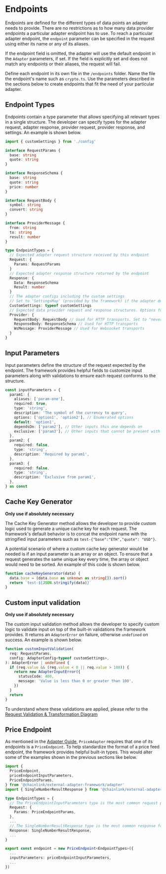 # Endpoints

Endpoints are defined for the different types of data points an adapter needs to provide. There are no restrictions as to how many data provider endpoints a particular adapter endpoint has to use. To reach a particular adapter endpoint, the `endpoint` parameter can be specified in the request using either its name or any of its aliases.

If the endpoint field is omitted, the adapter will use the default endpoint in the `Adapter` parameters, if set. If the field is explicitly set and does not match any endpoints or their aliases, the request will fail.

Define each endpoint in its own file in the `/endpoints` folder. Name the file the endpoint's name such as `crypto.ts`. Use the parameters described in the sections below to create endpoints that fit the need of your particular adapter.

## Endpoint Types

Endpoints contain a type parameter that allows specifying all relevant types in a single structure. The developer can specify types for the adapter request, adapter response, provider request, provider response, and settings. An example is shown below.

```typescript
import { customSettings } from './config'

interface RequestParams {
  base: string
  quote: string
}

interface ResponseSchema {
  base: string
  quote: string
  price: number
}

interface RequestBody {
  symbol: string
  convert: string
}

interface ProviderMessage {
  from: string
  to: string
  result: number
}

type EndpointTypes = {
  // Expected adapter request structure received by this endpoint
  Request: {
    Params: RequestParams
  }
  // Expected adapter response structure returned by the endpoint
  Response: {
    Data: ResponseSchema
    Result: number
  }
  // The adapter configs including the custom settings
  // Set to 'SettingsMap' (provided by the framework) if the adapter does not have custom settings
  CustomSettings: typeof customSettings
  // Expected data provider request and response structures. Options for REST and Websocket
  Provider: {
    RequestBody: RequestBody // Used for HTTP transports. Set to "never" if API solely uses query parameters.
    ResponseBody: ResponseSchema // Used for HTTP transports
    WsMessage: ProviderMessage // Used for Websocket transports
  }
}
```

## Input Parameters

Input parameters define the structure of the request expected by the endpoint. The framework provides helpful fields to customize input parameters along with validations to ensure each request conforms to the structure.

```typescript
const inputParameters = {
  param1: {
    aliases: ['param-one'],
    required: true,
    type: 'string',
    description: 'The symbol of the currency to query',
    options: ['option1', 'option2'], // Enumerated options
    default: 'option1',
    dependsOn: ['param2'], // Other inputs this one depends on
    exclusive: ['param3'], // Other inputs that cannot be present with this one
  },
  param2: {
    required: false,
    type: 'string',
    description: 'Required by param1',
  },
  param3: {
    required: false,
    type: 'string',
    description: 'Exclusive from param1',
  },
} as const
```

## Cache Key Generator

**Only use if absolutely necessary**

The Cache Key Generator method allows the developer to provide custom logic used to generate a unique cache key for each request. The framework's default behavior is to concat the endpoint name with the stringified input parameters such as `test-{"base":"ETH","quote": "USD"}`.

A potential scenario of where a custom cache key generator would be needed is if an input parameter is an array or an object. To ensure that a request generates the same unique key every time, the array or object would need to be sorted. An example of this code is shown below.

```typescript
function cacheKeyGenerator(data) {
  data.base = (data.base as unknown as string[]).sort()
  return `test-${JSON.stringify(data)}`
}
```

## Custom input validation

**Only use if absolutely necessary**

The custom input validation method allows the developer to specify custom logic to validate input on top of the built-in validations the framework provides. It returns an `AdapterError` on failure, otherwise `undefined` on success. An example is shown below.

```typescript
function customInputValidation(
  req: RequestParams,
  config: AdapterConfig<typeof customSettings>,
): AdapterError | undefined {
  if (req.value && (req.value < 0 || req.value > 100)) {
    return new AdapterInputError({
      statusCode: 400,
      message: 'Value is less than 0 or greater than 100',
    })
  }
  return
}
```

To understand where these validations are applied, please refer to the [Request Validation & Transformation Diagram](./adapter.md/#request-validation--transformation)

## Price Endpoint

As mentioned in the [Adapter Guide](./adapter.md), `PriceAdapter` requires that one of its endpoints is a `PriceEndpoint`. To help standardize the format of a price feed endpoint, the framework provides helpful built-in types. This would alter some of the examples shown in the previous sections like below.

```typescript
import {
  PriceEndpoint,
  priceEndpointInputParameters,
  PriceEndpointParams,
} from '@chainlink/external-adapter-framework/adapter'
import { SingleNumberResultResponse } from '@chainlink/external-adapter-framework/util'

type EndpointTypes = {
  // The PriceEndpointInputParameters type is the most common request params for a price endpoint. {base: string, quote: string}
  Request: {
    Params: PriceEndpointParams,
  },
  ...
  // The SingleNumberResultResponse type is the most common response format for price endpoints. {result: number, data: { result: number }}
  Response: SingleNumberResultResponse,
  ...
}

export const endpoint = new PriceEndpoint<EndpointTypes>({
  ...
  inputParameters: priceEndpointInputParameters,
  ...
})
```
